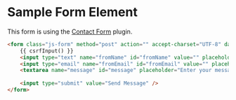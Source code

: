 # Sample Form Element

This form is using the [Contact Form](https://github.com/craftcms/contact-form) plugin.

```html
<form class="js-form" method="post" action="" accept-charset="UTF-8" data-key="{{ craft.recaptcha.getPublicKey() }}" data-csrf-token="{{ craft.app.request.csrfToken }}">
    {{ csrfInput() }}    
    <input type="text" name="fromName" id="fromName" value="" placeholder="Name" />
    <input type="email" name="fromEmail" id="fromEmail" value="" placeholder="Email" />
    <textarea name="message" id="message" placeholder="Enter your message" rows="6"></textarea>
    
    <input type="submit" value="Send Message" />
</form>
```